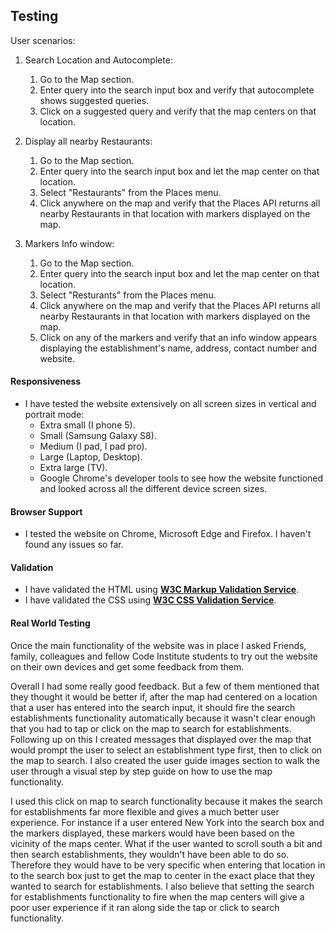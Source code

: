 ## Testing

User scenarios:

1. Search Location and Autocomplete:
    1. Go to the Map section.
    2. Enter query into the search input box and verify that autocomplete shows suggested queries.
    3. Click on a suggested query and verify that the map centers on that location.

2. Display all nearby Restaurants:
    1. Go to the Map section.
    2. Enter query into the search input box and let the map center on that location.
    3. Select "Restaurants" from the Places menu.
    4. Click anywhere on the map and verify that the Places API returns all nearby Restaurants in that location with markers displayed on the map.

3. Markers Info window: 
    1. Go to the Map section.
    2. Enter query into the search input box and let the map center on that location.
    3. Select "Resturants" from the Places menu.
    4. Click anywhere on the map and verify that the Places API returns all nearby Restaurants in that location with markers displayed on the map.
    5. Click on any of the markers and verify that an info window appears displaying the establishment's name, address, contact number and website.

#### Responsiveness
- I have tested the website extensively on all screen sizes in vertical and portrait mode:
    - Extra small (I phone 5).
    - Small (Samsung Galaxy S8).
    - Medium (I pad, I pad pro).
    - Large (Laptop, Desktop).
    - Extra large (TV).
    - Google Chrome's developer tools to see how the website functioned and looked across all the different device screen sizes.

#### Browser Support
- I tested the website on Chrome, Microsoft Edge and Firefox. I haven't found any issues so far.

#### Validation
- I have validated the HTML using **[W3C Markup Validation Service](https://validator.w3.org/)**.
- I have validated the CSS using **[W3C CSS Validation Service](https://jigsaw.w3.org/css-validator/)**.

#### Real World Testing
Once the main functionality of the website was in place I asked Friends, family, colleagues and fellow Code Institute students to try out the website on their own
devices and get some feedback from them.

Overall I had some really good feedback. But a few of them mentioned that they thought it would be better if, after the map had centered on 
a location that a user has entered into the search input, it should fire the search establishments functionality automatically because it wasn't clear enough
that you had to tap or click on the map to search for establishments. Following up on this I created messages that displayed over the map
that would prompt the user to select an establishment type first, then to click on the map to search. I also created the user guide images section 
to walk the user through a visual step by step guide on how to use the map functionality.


I used this click on map to search functionality because it makes the search for establishments far more flexible and gives a much better user experience.
For instance if a user entered New York into the search box and the markers displayed, these markers would have been based on the vicinity of the maps center.
What if the user wanted to scroll south a bit and then search establishments, they wouldn't have been able to do so. 
Therefore they would have to be very specific when entering that location in to the search box just to get the map to center in the exact place that they 
wanted to search for establishments. I also believe that setting the search for establishments functionality to fire when the map centers
will give a poor user experience if it ran along side the tap or click to search functionality.
